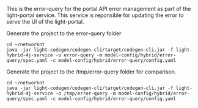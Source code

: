 This is the error-query for the portal API error management as part of the light-portal service. This service is reponsible for updating the error to serve the UI of the light-portal.

Generate the project to the error-query folder

```
cd ~/networknt
java -jar light-codegen/codegen-cli/target/codegen-cli.jar -f light-hybrid-4j-service -o error-query -m model-config/hybrid/error-query/spec.yaml -c model-config/hybrid/error-query/config.yaml
```

Generate the project to the /tmp/error-query folder for comparison. 

```
cd ~/networknt
java -jar light-codegen/codegen-cli/target/codegen-cli.jar -f light-hybrid-4j-service -o /tmp/error-query -m model-config/hybrid/error-query/spec.yaml -c model-config/hybrid/error-query/config.yaml
```
